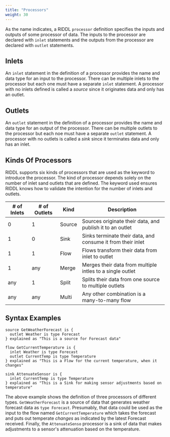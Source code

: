 ```yaml
---
title: "Processors"
weight: 30
---
```


As the name indicates, a RIDDL `processor` definition specifies the 
inputs and outputs of some processor of data. The inputs to the processor 
are declared with `inlet` statements and the outputs from the processor are 
declared with `outlet` statements.


## Inlets
An `inlet` statement in the definition of a processor provides the name and 
data type for an input to the processor. There can be multiple inlets to the 
processor but each one must have a separate `inlet` statement. A processor 
with no inlets defined is called a _source_ since it originates data and only has an outlet.

## Outlets

An `outlet` statement in the definition of a processor provides the name and data type for an output
of the processor. There can be multiple outlets to the processor but each noe must have a
separate `outlet` statement. A processor with no outlets is called a _sink_ since it terminates data
and only has an inlet.

## Kinds Of Processors

RIDDL supports six kinds of processors that are used as the keyword to introduce the processor. The
kind of processor depends solely on the number of inlet sand outlets that are defined. The keyword
used ensures RIDDL knows how to validate the intention for the number of inlets and outlets.

| # of Inlets | # of Outlets | Kind   | Description                                                 |
|-----|------|--------|-------------------------------------------------------------|
| 0   | 1    | Source | Sources originate their data, and publish it to an outlet   |
| 1   | 0    | Sink   | Sinks terminate their data, and consume it from their inlet |
| 1   | 1    | Flow   | Flows transform their data from inlet to outlet             |
| 1   | any  | Merge  | Merges their data from multiple intles to a single outlet   |
| any | 1    | Split  | Splits their data from one source to multiple outlets       |
| any | any  | Multi  | Any other combination is a many-to-many flow                |

## Syntax Examples

```riddl
source GetWeatherForecast is {
  outlet Weather is type Forecast
} explained as "This is a source for Forecast data"

flow GetCurrentTemperature is {
  inlet Weather is type Forecast
  outlet CurrentTemp is type Temperature
} explained as "This is a Flow for the current temperature, when it changes"

sink AttenuateSensor is {
  inlet CurrentTemp is type Temperature
} explained as "This is a Sink for making sensor adjustments based on temperature"
```

The above example shows the definition of three processors of different types.
`GetWeatherForecast` is a source of data that generates weather forecast
data as `type Forecast`. Presumably, that data could be used as the input to
the flow named `GetCurrentTemperature` which takes the forecast and
puts out temperate _changes_ as indicated by the latest Forecast received.
Finally, the `AttenuateSenso` processor is a sink of data that makes
adjustments to a sensor's attenuation based on the temperature.


